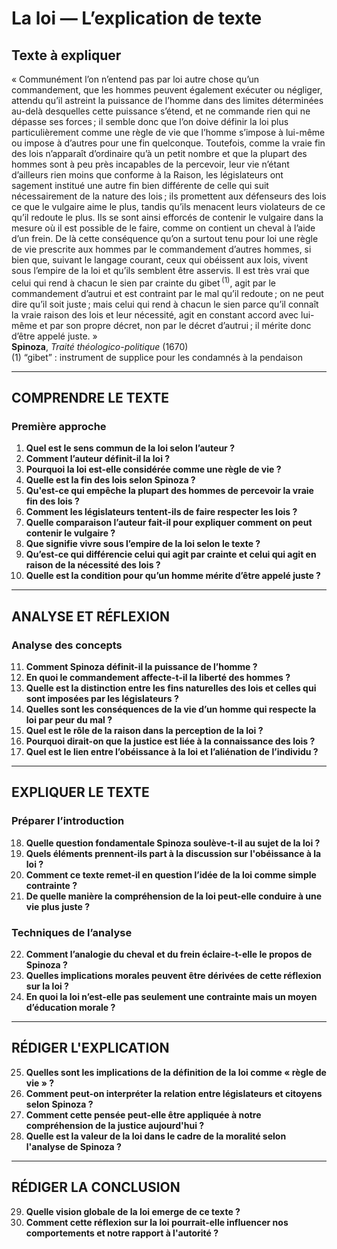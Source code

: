 # La loi — L’explication de texte

## Texte à expliquer
« Communément l’on n’entend pas par loi autre chose qu’un commandement, que les hommes peuvent également exécuter ou négliger, attendu qu’il astreint la puissance de l’homme dans des limites déterminées au-delà desquelles cette puissance s’étend, et ne commande rien qui ne dépasse ses forces ; il semble donc que l’on doive définir la loi plus particulièrement comme une règle de vie que l’homme s’impose à lui-même ou impose à d’autres pour une fin quelconque. Toutefois, comme la vraie fin des lois n’apparaît d’ordinaire qu’à un petit nombre et que la plupart des hommes sont à peu près incapables de la percevoir, leur vie n’étant d’ailleurs rien moins que conforme à la Raison, les législateurs ont sagement institué une autre fin bien différente de celle qui suit nécessairement de la nature des lois ; ils promettent aux défenseurs des lois ce que le vulgaire aime le plus, tandis qu’ils menacent leurs violateurs de ce qu’il redoute le plus. Ils se sont ainsi efforcés de contenir le vulgaire dans la mesure où il est possible de le faire, comme on contient un cheval à l’aide d’un frein. De là cette conséquence qu’on a surtout tenu pour loi une règle de vie prescrite aux hommes par le commandement d’autres hommes, si bien que, suivant le langage courant, ceux qui obéissent aux lois, vivent sous l’empire de la loi et qu’ils semblent être asservis. Il est très vrai que celui qui rend à chacun le sien par crainte du gibet <sup>(1)</sup>, agit par le commandement d’autrui et est contraint par le mal qu’il redoute ; on ne peut dire qu’il soit juste ; mais celui qui rend à chacun le sien parce qu’il connaît la vraie raison des lois et leur nécessité, agit en constant accord avec lui-même et par son propre décret, non par le décret d’autrui ; il mérite donc d’être appelé juste. »  
**Spinoza**, *Traité théologico-politique* (1670)  
(1) “gibet” : instrument de supplice pour les condamnés à la pendaison

---

## COMPRENDRE LE TEXTE

### Première approche

1. **Quel est le sens commun de la loi selon l’auteur ?**
2. **Comment l’auteur définit-il la loi ?**
3. **Pourquoi la loi est-elle considérée comme une règle de vie ?**
4. **Quelle est la fin des lois selon Spinoza ?**
5. **Qu'est-ce qui empêche la plupart des hommes de percevoir la vraie fin des lois ?**
6. **Comment les législateurs tentent-ils de faire respecter les lois ?**
7. **Quelle comparaison l’auteur fait-il pour expliquer comment on peut contenir le vulgaire ?**
8. **Que signifie vivre sous l’empire de la loi selon le texte ?**
9. **Qu’est-ce qui différencie celui qui agit par crainte et celui qui agit en raison de la nécessité des lois ?**
10. **Quelle est la condition pour qu’un homme mérite d’être appelé juste ?**

---

## ANALYSE ET RÉFLEXION

### Analyse des concepts

11. **Comment Spinoza définit-il la puissance de l’homme ?**
12. **En quoi le commandement affecte-t-il la liberté des hommes ?**
13. **Quelle est la distinction entre les fins naturelles des lois et celles qui sont imposées par les législateurs ?**
14. **Quelles sont les conséquences de la vie d’un homme qui respecte la loi par peur du mal ?**
15. **Quel est le rôle de la raison dans la perception de la loi ?**
16. **Pourquoi dirait-on que la justice est liée à la connaissance des lois ?**
17. **Quel est le lien entre l’obéissance à la loi et l’aliénation de l’individu ?**
 
---

## EXPLIQUER LE TEXTE

### Préparer l’introduction

18. **Quelle question fondamentale Spinoza soulève-t-il au sujet de la loi ?**
19. **Quels éléments prennent-ils part à la discussion sur l'obéissance à la loi ?**
20. **Comment ce texte remet-il en question l’idée de la loi comme simple contrainte ?**
21. **De quelle manière la compréhension de la loi peut-elle conduire à une vie plus juste ?**

### Techniques de l’analyse

22. **Comment l’analogie du cheval et du frein éclaire-t-elle le propos de Spinoza ?**
23. **Quelles implications morales peuvent être dérivées de cette réflexion sur la loi ?**
24. **En quoi la loi n’est-elle pas seulement une contrainte mais un moyen d’éducation morale ?**

---

## RÉDIGER L'EXPLICATION

25. **Quelles sont les implications de la définition de la loi comme « règle de vie » ?**
26. **Comment peut-on interpréter la relation entre législateurs et citoyens selon Spinoza ?**
27. **Comment cette pensée peut-elle être appliquée à notre compréhension de la justice aujourd'hui ?**
28. **Quelle est la valeur de la loi dans le cadre de la moralité selon l'analyse de Spinoza ?**

---

## RÉDIGER LA CONCLUSION

29. **Quelle vision globale de la loi emerge de ce texte ?**
30. **Comment cette réflexion sur la loi pourrait-elle influencer nos comportements et notre rapport à l'autorité ?**